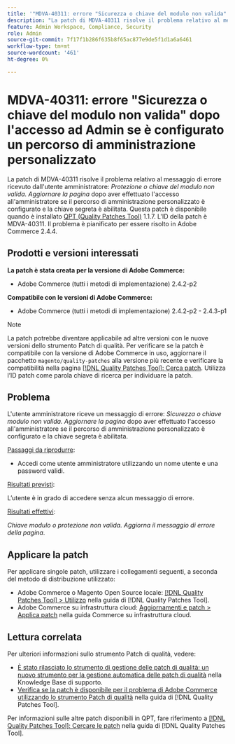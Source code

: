 ```yaml
---
title: '"MDVA-40311: errore "Sicurezza o chiave del modulo non valida" dopo l’accesso in Admin se è configurato un percorso di amministrazione personalizzato"'
description: "La patch di MDVA-40311 risolve il problema relativo al messaggio di errore ricevuto dall'utente amministratore: *Protezione o chiave del modulo non valida. Aggiorna la pagina* dopo aver effettuato l’accesso all’amministratore se il percorso di amministrazione personalizzato è configurato e la chiave segreta è abilitata. Questa patch è disponibile quando è installato [Quality Patches Tool (QPT)](https://experienceleague.adobe.com/it/docs/commerce-knowledge-base/kb/announcements/commerce-announcements/magento-quality-patches-released-new-tool-to-self-serve-quality-patches) 1.1.7. L'ID della patch è MDVA-40311. Il problema è pianificato per la risoluzione in Adobe Commerce 2.4.4."
feature: Admin Workspace, Compliance, Security
role: Admin
source-git-commit: 7f17f1b286f635b8f65ac877e9de5f1d1a6a6461
workflow-type: tm+mt
source-wordcount: '461'
ht-degree: 0%

---
```


# MDVA-40311: errore &quot;Sicurezza o chiave del modulo non valida&quot; dopo l&#39;accesso ad Admin se è configurato un percorso di amministrazione personalizzato

La patch di MDVA-40311 risolve il problema relativo al messaggio di errore ricevuto dall&#39;utente amministratore: *Protezione o chiave del modulo non valida. Aggiornare la pagina* dopo aver effettuato l&#39;accesso all&#39;amministratore se il percorso di amministrazione personalizzato è configurato e la chiave segreta è abilitata. Questa patch è disponibile quando è installato [QPT (Quality Patches Tool)](https://experienceleague.adobe.com/it/docs/commerce-knowledge-base/kb/announcements/commerce-announcements/magento-quality-patches-released-new-tool-to-self-serve-quality-patches) 1.1.7. L&#39;ID della patch è MDVA-40311. Il problema è pianificato per essere risolto in Adobe Commerce 2.4.4.

## Prodotti e versioni interessati

**La patch è stata creata per la versione di Adobe Commerce:**

* Adobe Commerce (tutti i metodi di implementazione) 2.4.2-p2

**Compatibile con le versioni di Adobe Commerce:**

* Adobe Commerce (tutti i metodi di implementazione) 2.4.2-p2 - 2.4.3-p1

>[!NOTE]
>
>La patch potrebbe diventare applicabile ad altre versioni con le nuove versioni dello strumento Patch di qualità. Per verificare se la patch è compatibile con la versione di Adobe Commerce in uso, aggiornare il pacchetto `magento/quality-patches` alla versione più recente e verificare la compatibilità nella pagina [[!DNL Quality Patches Tool]: Cerca patch](https://experienceleague.adobe.com/it/docs/commerce-knowledge-base/kb/announcements/commerce-announcements/magento-quality-patches-released-new-tool-to-self-serve-quality-patches). Utilizza l’ID patch come parola chiave di ricerca per individuare la patch.

## Problema

L&#39;utente amministratore riceve un messaggio di errore: *Sicurezza o chiave modulo non valida. Aggiornare la pagina* dopo aver effettuato l&#39;accesso all&#39;amministratore se il percorso di amministrazione personalizzato è configurato e la chiave segreta è abilitata.

<u>Passaggi da riprodurre</u>:

* Accedi come utente amministratore utilizzando un nome utente e una password validi.

<u>Risultati previsti</u>:

L’utente è in grado di accedere senza alcun messaggio di errore.

<u>Risultati effettivi</u>:

*Chiave modulo o protezione non valida. Aggiorna il messaggio di errore della pagina*.

## Applicare la patch

Per applicare singole patch, utilizzare i collegamenti seguenti, a seconda del metodo di distribuzione utilizzato:

* Adobe Commerce o Magento Open Source locale: [[!DNL Quality Patches Tool] > Utilizzo](/help/tools/quality-patches-tool/usage.md) nella guida di [!DNL Quality Patches Tool].
* Adobe Commerce su infrastruttura cloud: [Aggiornamenti e patch > Applica patch](https://experienceleague.adobe.com/docs/commerce-cloud-service/user-guide/develop/upgrade/apply-patches.html?lang=it) nella guida Commerce su infrastruttura cloud.

## Lettura correlata

Per ulteriori informazioni sullo strumento Patch di qualità, vedere:

* [È stato rilasciato lo strumento di gestione delle patch di qualità: un nuovo strumento per la gestione automatica delle patch di qualità](https://experienceleague.adobe.com/it/docs/commerce-knowledge-base/kb/announcements/commerce-announcements/magento-quality-patches-released-new-tool-to-self-serve-quality-patches) nella Knowledge Base di supporto.
* [Verifica se la patch è disponibile per il problema di Adobe Commerce utilizzando lo strumento Patch di qualità](/help/tools/quality-patches-tool/patches-available-in-qpt/check-patch-for-magento-issue-with-magento-quality-patches.md) nella guida di [!DNL Quality Patches Tool].

Per informazioni sulle altre patch disponibili in QPT, fare riferimento a [[!DNL Quality Patches Tool]: Cercare le patch](https://experienceleague.adobe.com/tools/commerce-quality-patches/index.html?lang=it) nella guida di [!DNL Quality Patches Tool].
